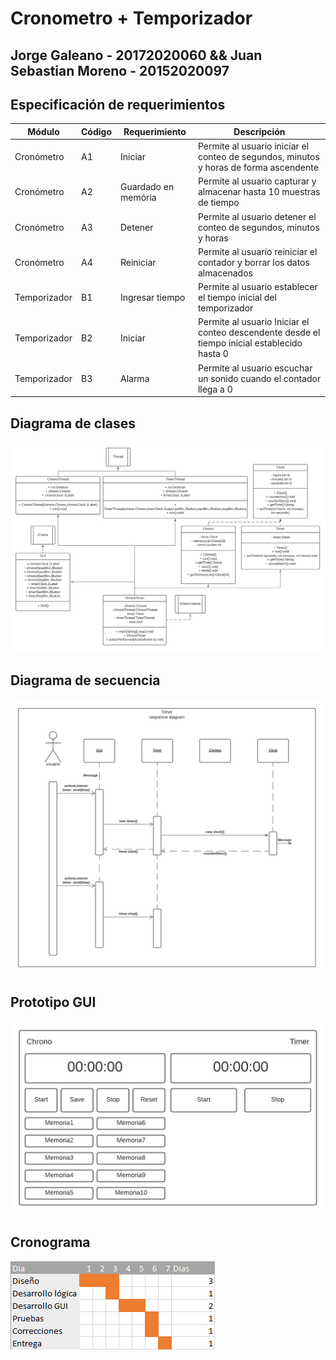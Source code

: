 # Cronometro + Temporizador

## Jorge Galeano - 20172020060 && Juan Sebastian Moreno - 20152020097

## Especificación de requerimientos
| Módulo | Código | Requerimiento | Descripción | 
| ------------- | ------------- | ------------- | ------------- | 
| Cronómetro | A1 |	Iniciar | Permite al usuario iniciar el conteo de segundos, minutos y horas de forma ascendente | 
| Cronómetro | A2 |	Guardado en memória | Permite al usuario capturar y almacenar hasta 10 muestras de tiempo | 
| Cronómetro | A3 |	Detener | Permite al usuario detener el conteo de segundos, minutos y horas | 
| Cronómetro | A4 |	Reiniciar | Permite al usuario reiniciar el contador y borrar los datos almacenados | 
| Temporizador | B1 |	Ingresar tiempo | Permite al usuario establecer el tiempo inicial del temporizador | 
| Temporizador | B2 |	Iniciar | Permite al usuario Iniciar el conteo descendente desde el tiempo inicial establecido hasta 0 | 
| Temporizador | B3 |	Alarma | Permite al usuario escuchar un sonido cuando el contador llega a 0 | 

## Diagrama de clases
![Diagrama de clases](clases4.png)

## Diagrama de secuencia
![Diagrama de secuencia](secuencia.png)

## Prototipo GUI
![Prototipo GUI](mockup.png)

## Cronograma
![Cronograma](schedule.png)
